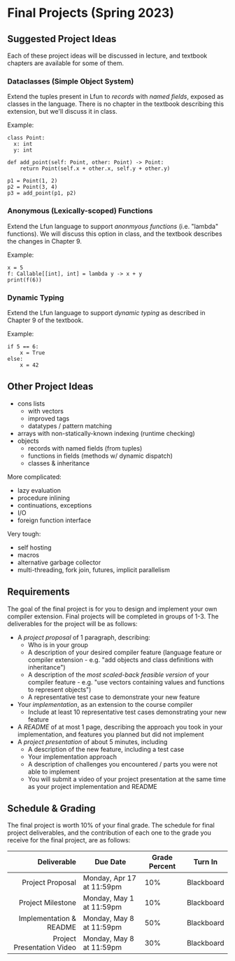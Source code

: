 # Final Projects (Spring 2023)

## Suggested Project Ideas

Each of these project ideas will be discussed in lecture, and textbook
chapters are available for some of them.

### Dataclasses (Simple Object System)

Extend the tuples present in Lfun to *records* with *named fields*,
exposed as classes in the language. There is no chapter in the
textbook describing this extension, but we'll discuss it in class.

<!-- **An online compiler is available [here](https://jnear.w3.uvm.edu/cs202/compiler-dataclasses.php).** -->

Example:

```
class Point:
  x: int
  y: int

def add_point(self: Point, other: Point) -> Point:
    return Point(self.x + other.x, self.y + other.y)

p1 = Point(1, 2)
p2 = Point(3, 4)
p3 = add_point(p1, p2)
```

<!-- ### Functions -->

<!-- Extend the Lfun language to support function definitions. We will -->
<!-- discuss this option in class, and the textbook describes the changes -->
<!-- in Chapter 7. -->

<!-- **An online compiler is available [here](https://jnear.w3.uvm.edu/cs202/compiler-functions.php).** -->

<!-- ``` -->
<!-- def fact(n: int) -> int: -->
<!--     if n == 0 or n == 1: -->
<!--         return 1 -->
<!--     else: -->
<!--         return n * fact(n-1) -->

<!-- print(fact(5)) -->
<!-- ``` -->

### Anonymous (Lexically-scoped) Functions

Extend the Lfun language to support *anonmyous functions* (i.e.
"lambda" functions). We will discuss this option in class, and the
textbook describes the changes in Chapter 9.

Example:

```
x = 5
f: Callable[[int], int] = lambda y -> x + y
print(f(6))
```

### Dynamic Typing

Extend the Lfun language to support *dynamic typing* as described in
Chapter 9 of the textbook.

Example:

```
if 5 == 6:
    x = True
else:
    x = 42
```

## Other Project Ideas

  * cons lists
    * with vectors
    * improved tags
    * datatypes / pattern matching
  * arrays with non-statically-known indexing (runtime checking)
  * objects
    * records with named fields (from tuples)
    * functions in fields (methods w/ dynamic dispatch)
    * classes & inheritance

More complicated:

  * lazy evaluation
  * procedure inlining
  * continuations, exceptions
  * I/O
  * foreign function interface

Very tough: 

  * self hosting
  * macros
  * alternative garbage collector
  * multi-threading, fork join, futures, implicit parallelism

## Requirements

The goal of the final project is for you to design and implement your own compiler extension. Final projects will be completed in groups of 1-3. The deliverables for the project will be as follows:

- A *project proposal* of 1 paragraph, describing:
  - Who is in your group
  - A description of your desired compiler feature (language feature or compiler extension - e.g. "add objects and class definitions with inheritance")
  - A description of the *most scaled-back feasible version* of your compiler feature - e.g. "use vectors containing values and functions to represent objects")
  - A representative test case to demonstrate your new feature
- Your *implementation*, as an extension to the course compiler
  - Include at least 10 representative test cases demonstrating your new feature
- A *README* of at most 1 page, describing the approach you took in your implementation, and features you planned but did not implement
- A *project presentation* of about 5 minutes, including
  - A description of the new feature, including a test case
  - Your implementation approach
  - A description of challenges you encountered / parts you were not able to implement
  - You will submit a video of your project presentation at the same time as your project implementation and README

## Schedule & Grading

The final project is worth 10% of your final grade. The schedule for final project deliverables, and the contribution of each one to the grade you receive for the final project, are as follows:

|                Deliverable | Due Date                  | Grade Percent | Turn In    |
|---------------------------:|---------------------------|---------------|------------|
|           Project Proposal | Monday, Apr 17 at 11:59pm | 10%           | Blackboard |
|          Project Milestone | Monday, May 1 at 11:59pm  | 10%           | Blackboard |
|    Implementation & README | Monday, May 8 at 11:59pm  | 50%           | Blackboard |
| Project Presentation Video | Monday, May 8 at 11:59pm  | 30%           | Blackboard |



